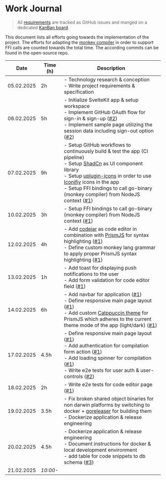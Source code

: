 # Work Journal

> All [requirements](./requirements.md) are tracked as GitHub issues and manged on a dedicated [KanBan board](https://github.com/users/ruegerj/projects/1).

This document lists all efforts going towards the implementation of the project.
The efforts for adapting the [monkey compiler](https://github.com/ruegerj/monkey) in order to support FFI calls are counted towards the total time. The according commits can be found in the open-source repo.

| Date       | Time (h) | Description                                                                                                                                                                                                                                                                                                                                                                                         |
| ---------- | -------- | --------------------------------------------------------------------------------------------------------------------------------------------------------------------------------------------------------------------------------------------------------------------------------------------------------------------------------------------------------------------------------------------------- |
| 05.02.2025 | 2h       | - Technology research & conception <br/> - Write project requirements & specification                                                                                                                                                                                                                                                                                                               |
| 06.02.2025 | 5h       | - Initialize SvelteKit app & setup workspace <br/> - Implement GitHub OAuth flow for sign-in & sign-up ([#2][i2]) <br/> - Implement sample page utilizing the session data including sign-out option ([#2][i2])                                                                                                                                                                                     |
| 07.02.2025 | 9h       | - Setup GitHub workflows to continuously build & test the app (CI pipeline) <br/> - Setup [ShadCn](https://shadcn-svelte.com/) as UI component library <br/> - Setup [uplugin-icons](https://github.com/unplugin/unplugin-icons) in order to use [Iconifiy](https://iconify.design/) icons in the app <br/> - Setup FFI bindings to call go-binary (monkey compiler) from NodeJS context ([#1][i1]) |
| 10.02.2025 | 3h       | - Setup FFI bindings to call go-binary (monkey compiler) from NodeJS context ([#1](i1))                                                                                                                                                                                                                                                                                                             |
| 12.02.2025 | 4h       | - Add [codejar](https://medv.io/codejar/) as code editor in combination with [PrismJS](https://prismjs.com/) for syntax highlighting ([#1][i1]) <br/> - Define custom monkey lang grammar to apply proper PrismJS syntax highlighting ([#1][i1])                                                                                                                                                    |
| 13.02.2025 | 1h       | - Add toast for displaying push notifications to the user <br/> - Add form validation for code editor field ([#1][i1])                                                                                                                                                                                                                                                                              |
| 14.02.2025 | 6h       | - Add navbar for application ([#1][i1]) <br/> - Define responsive main page layout ([#1][i1]) <br/> - Add custom [Catppuccin theme](https://github.com/catppuccin/prismjs) for PrismJS which adheres to the current theme mode of the app (light/dark) ([#1][i1])                                                                                                                                   |
| 17.02.2025 | 4.5h     | - Define responsive main page layout ([#1][i1]) <br/> - Add authentication for compilation form action ([#1][i1]) <br/> - Add loading spinner for compilation ([#1][i1]) <br/> - Write e2e tests for user auth & user-controls ([#2][i2])                                                                                                                                                           |
| 18.02.2025 | 2h       | - Write e2e tests for code editor page ([#1][i1])                                                                                                                                                                                                                                                                                                                                                   |
| 19.02.2025 | 3.5h     | - Fix broken shared object binaries for non darwin platforms by switching to docker + [goreleaser](https://goreleaser.com/) for building them <br/> - Dockerize application & release engineering                                                                                                                                                                                                   |
| 20.02.2025 | 4.5h     | - Dockerize application & release engineering <br/> - Document instructions for docker & local development environment <br/> - add table for code snippets to db schema ([#3][i3])                                                                                                                                                                                                                  |
| 21.02.2025 | _10:00-_ |                                                                                                                                                                                                                                                                                                                                                                                                     |

[i1]: https://github.com/ruegerj/monkey-playground/issues/1
[i2]: https://github.com/ruegerj/monkey-playground/issues/2
[i3]: https://github.com/ruegerj/monkey-playground/issues/3
